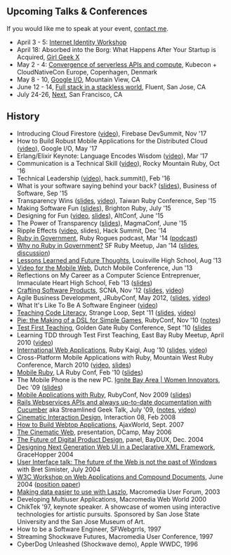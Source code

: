 ## Upcoming Talks & Conferences

If you would like me to speak at your event, [contact me](https://www.ultrasaurus.com/emailme.php).

* April 3 - 5: [Internet Identity Workshop](https://www.eventbrite.com/e/internet-identity-workshop-iiwxxvi-26-2018a-tickets-39785360083)
* April 18: Absorbed into the Borg: What Happens After Your Startup is Acquired, [Girl Geek X](https://elevate.girlgeek.io)
* May 2 - 4: [Convergence of serverless APIs and compute](https://kccnceu18.sched.com/event/DqwA/convergence-of-serverless-apis-compute-sarah-allen-google-intermediate-skill-level), Kubecon + CloudNativeCon Europe, Copenhagen, Denmark
* May 8 - 10, [Google I/O](https://events.google.com/io/), Mountain View, CA
* June 12 - 14, [Full stack in a stackless world](https://conferences.oreilly.com/fluent/fl-ca/public/schedule/detail/65920), Fluent, San Jose, CA
* July 24-26, [Next](https://cloud.withgoogle.com/next18/sf/), San Francisco, CA


## History

*   Introducing Cloud Firestore ([video](https://www.youtube.com/watch?v=W3xIOQu0h1w)), Firebase DevSummit, Nov '17
*   How to Build Robust Mobile Applications for the Distributed Cloud ([video](https://www.youtube.com/watch?v=9Fmsw5yzW5I&t=8s)), Google I/O, May '17
*   Erlang/Elixir Keynote: Language Encodes Wisdom ([video](https://www.youtube.com/watch?v=_PdcGptErsY)), Mar '17
*   Communication is a Technical Skill ([video](https://www.youtube.com/watch?v=coye0AllVuY&t=53s)), Rocky Mountain Ruby, Oct '16
*   Technical Leadership ([video](https://www.youtube.com/watch?v=S1iYeThQO-g)), hack.summit(), Feb '16
*   What is your software saying behind your back? ([slides](http://www.slideshare.net/marklittlewood/bos2015-sarah-allen-cofounder-mightyverse-18f?ref=http://businessofsoftware.org/2015/10/speaker-slide-decks-from-business-of-software-conference-usa-2015/)), Business of Software, Sep '15
*   Transparency Wins ([slides](http://www.slideshare.net/sarah.allen/transparency-wins), [video](https://www.youtube.com/watch?v=-2_9WFtEvaA)), Taiwan Ruby Conference, Sep '15
*   Making Software Fun ([slides](http://www.slideshare.net/sarah.allen/making-software-fun-export)), Brighton Ruby, July '15
*   Designing for Fun ([video](https://realm.io/news/altconf-sarah-allen-designing-for-fun/), [slides](http://www.slideshare.net/sarah.allen/designing-for-fun)), AltConf, June '15
*   The Power of Transparency ([slides](http://www.slideshare.net/sarah.allen/power-of-transparency)), MagmaConf, June '15
*   Ripple Effects ([video](https://www.youtube.com/watch?v=bMgF4q6dLl0), slides), Hack Summit, Dec '14
*   [Ruby in Government](http://rubyrogues.com/149-rr-ruby-in-government-with-sarah-allen), Ruby Rogues podcast, Mar '14 ([podcast](/))
*   [Why no Ruby in Government?](http://www.meetup.com/sfruby/events/158988692) SF Ruby Meetup, Jan '14 ([slides](http://www.slideshare.net/sarah.allen/why-no-ruby-in-gov-pubprf), [discussion](https://github.com/codeforamerica/civic-tech-patterns/issues/30))
*   [Lessons Learned and Future Thoughts](https://www.ultrasaurus.com/2013/09/lessons-learned-and-future-thoughts/), Louisville High School, Aug '13
*   [Video for the Mobile Web](http://lanyrd.com/2013/dutch-mobile-conference/scfmbx/), Dutch Mobile Conference, Jun '13
*   Reflections on My Career as a Computer Science Entreprenuer, Immaculate Heart High School, Feb '13 ([slides](http://www.slideshare.net/sarah.allen/sarah-allen-computer-science-entrepreneur))
*   [Crafting Software Products](http://scna.softwarecraftsmanship.org/speakers), SCNA, Nov '12 ([slides](http://www.slideshare.net/sarah.allen/crafting-software-products), [video](http://vimeo.com/54020424))
*   Agile Business Development, JRubyConf, May 2012, ([slides](http://www.slideshare.net/sarah.allen/agile-business-development-13035052), [video](http://vimeo.com/45717171))
*   What It's Like To Be A Software Engineer ([video](https://www.youtube.com/watch?v=Qs9pXQgMW4M))
*   [Teaching Code Literacy](https://thestrangeloop.com/sessions/teaching-code-literacy), Strange Loop, Sept '11 ([slides](http://www.slideshare.net/sarah.allen/teaching-code-literacy-9352066), [video](http://www.infoq.com/presentations/Easy-as-Pie-Teaching-Code-Literacy))
*   [Pie: the Making of a DSL for Simple Games](http://www.rubyconf.org/presentations/33), RubyConf, Nov '10 ([notes](https://www.ultrasaurus.com/sarahblog/2010/11/pie-game-development-for-kids/))
*   [Test First Teaching](http://gogaruco.com/schedule.html#allen_chaffee), Golden Gate Ruby Conference, Sept '10 ([slides](http://www.slideshare.net/sarah.allen/test-first-teaching-gogaruco-2010)
*   Learning TDD through Test First Teaching, East Bay Ruby Meetup, April 2010 ([video](https://www.ultrasaurus.com/sarahblog/2010/06/learning-tdd-through-test-first-teaching/))
*   [International Web Applications](http://rubykaigi.org/2010/en/events/16), Ruby Kaigi, Aug '10 ([slides](http://www.slideshare.net/sarah.allen/international-web-application-development), [video](http://vimeo.com/14547648))
*   Cross-Platform Mobile Applications with Ruby, Mountain West Ruby Conference, March 2010 ([video](http://confreaks.net/videos/15-mwrc2010-mobile-ruby), [slides](http://www.slideshare.net/sarah.allen/crossplatform-mobile-apps-with-ruby-mrwc))
*   [Mobile Ruby](http://2010.larubyconf.com/presentations/11), LA Ruby Conf, Feb '10 ([slides](http://www.slideshare.net/sarah.allen/mobile-ruby-la-rubyconf))
*   The Mobile Phone is the new PC. [Ignite Bay Area | Women Innovators](http://ignite.oreilly.com/2009/11/ignite-bay-area-women-innovators-speakers-shared.html), Dec '09 ([slides](http://www.slideshare.net/sarah.allen/sarah-allen-ignite-09))
*   [Mobile Applications with Ruby](http://rubyconf.org/talks/109-mobile-applications-with-ruby), RubyConf, Nov 2009 ([slides](http://www.slideshare.net/sarah.allen/mobile-ruby-rubyconf-2009))
*   [Rails Webservices APIs and always up-to-date documentation with Cucumber](http://www.meetup.com/sfruby/calendar/10664313/?from=list&offset=0) aka Streamlined Geek Talk, July '09, ([notes](https://www.ultrasaurus.com/sarahblog/2009/07/streamlined-geek-talk/), [video](http://vimeo.com/5660427))
*   [Cinematic Interaction Design](http://www.slideshare.net/sarah.allen/cinematic-interaction-design), Interaction 08, Feb 2008
*   [How to Build Webtop Applications](http://www.ajaxworld.com/general/sessiondetail0907.htm?id=90), AjaxWorld, Sept. 2007
*   [The Cinematic Web](http://www.socialtext.net/dcamp/index.cgi?cinematic_user_experience), presentation, DCamp, May 2006
*   [The Future of Digital Product Design](http://www.baychi.org/baydux/20041208/), panel, BayDUX, Dec. 2004
*   [Designing Next Generation Web UI in a Declarative XML Framework](2004-grace-hopper-talk.pdf), GraceHopper 2004
*   [User Interface talk: The future of the Web is not the past of Windows](http://www.baychi.org/calendar/20040707/) with Bret Simister, July 2004
*   [W3C Workshop on Web Applications and Compound Documents](http://www.w3.org/2004/04/webapps-cdf-ws/minutes-20040601.html), June 2004 ([position paper](https://www.ultrasaurus.com/writing/future-is-not-the-past/future-is-not-the-past.html))
*   [Making data easier to use with Laszlo](http://www.sfmmuf.org/meeting050603.html), Macromedia User Forum, 2003
*   Developing Multiuser Applications, Macromedia Web World 2000
*   ChikTek '97, keynote speaker. A showcase of women using interactive technologies for artistic pursuits. Sponsored by San Jose State University and the San Jose Museum of Art.
*   How to be a Software Engineer, SFWebgrrls, 1997
*   Streaming Shockwave Futures, Macromedia User Conference, 1997
*   CyberDog Unleashed (Shockwave demo), Apple WWDC, 1996


